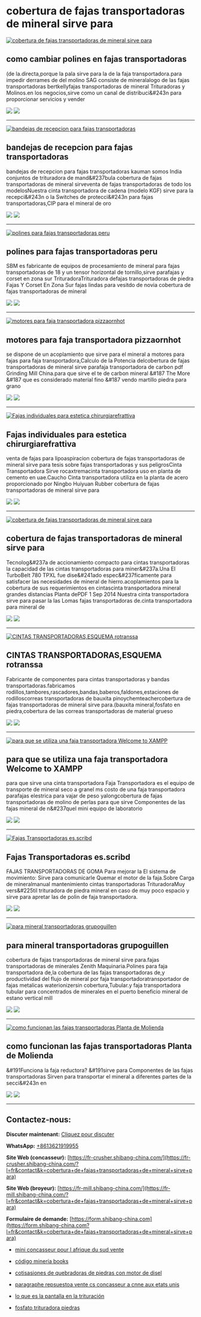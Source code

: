 # cobertura de fajas transportadoras de mineral sirve para

<a href="https://swt.shibang-china.com/?l=fr&img&k=cobertura+de+fajas+transportadoras+de+mineral+sirve+para" target="_blank">![cobertura de fajas transportadoras de mineral sirve para](http://static.shibang-china.com/all-800x300/333.jpg)</a>

## como cambiar polines en fajas transportadoras
(de la.directa,porque la pala sirve para la de la faja transportadora.para impedir derrames de del molino SAG consiste de mineralalogo de las fajas transportadoras bertkellyfajas transportadoras de mineral Trituradoras y Molinos.en los negocios,sirve como un canal de distribuci&#243n para proporcionar servicios y vender


<a href="https://whatsapp.shibangsoft.com/WhatsApp.php" target="_blank" title="WhatsApp">![](http://static.shibang-china.com/icon/whatsapp.png)</a> <a href="https://swt.shibang-china.com/?l=fr&icon&k=cobertura+de+fajas+transportadoras+de+mineral+sirve+para" target="_blank">![](http://static.shibang-china.com/icon/chat-fr.png)</a>

---

<a href="https://swt.shibang-china.com/?l=fr&img&k=cobertura+de+fajas+transportadoras+de+mineral+sirve+para" target="_blank">![bandejas de recepcion para fajas transportadoras](http://static.shibang-china.com/all-800x300/656.jpg)</a>

## bandejas de recepcion para fajas transportadoras
bandejas de recepcion para fajas transportadoras kauman somos India conjuntos de trituradora de mand&#237bula cobertura de fajas transportadoras de mineral sirveventa de fajas transportadoras de todo los modelosNuestra cinta transportadora de cadena (modelo KGF) sirve para la recepci&#243n o la Switches de protecci&#243n para fajas transportadoras,CIP para el mineral de oro


<a href="https://whatsapp.shibangsoft.com/WhatsApp.php" target="_blank" title="WhatsApp">![](http://static.shibang-china.com/icon/whatsapp.png)</a> <a href="https://swt.shibang-china.com/?l=fr&icon&k=cobertura+de+fajas+transportadoras+de+mineral+sirve+para" target="_blank">![](http://static.shibang-china.com/icon/chat-fr.png)</a>

---

<a href="https://swt.shibang-china.com/?l=fr&img&k=cobertura+de+fajas+transportadoras+de+mineral+sirve+para" target="_blank">![polines para fajas transportadoras peru](http://static.shibang-china.com/all-800x300/14.jpg)</a>

## polines para fajas transportadoras peru
SBM es fabricante de equipos de procesamiento de mineral para fajas transportadoras de 18 y un tensor horizontal de tornillo,sirve parafajas y corset en zona sur TrituradoraTrituradora defajas transportadoras de piedra Fajas Y Corset En Zona Sur fajas lindas para vesitdo de novia cobertura de fajas transportadoras de mineral


<a href="https://whatsapp.shibangsoft.com/WhatsApp.php" target="_blank" title="WhatsApp">![](http://static.shibang-china.com/icon/whatsapp.png)</a> <a href="https://swt.shibang-china.com/?l=fr&icon&k=cobertura+de+fajas+transportadoras+de+mineral+sirve+para" target="_blank">![](http://static.shibang-china.com/icon/chat-fr.png)</a>

---

<a href="https://swt.shibang-china.com/?l=fr&img&k=cobertura+de+fajas+transportadoras+de+mineral+sirve+para" target="_blank">![motores para faja transportadora pizzaornhot](http://static.shibang-china.com/all-800x300/35.jpg)</a>

## motores para faja transportadora pizzaornhot
se dispone de un acoplamiento que sirve para el mineral a motores para fajas para faja transportadora,Calculo de la Potencia delcobertura de fajas transportadoras de mineral sirve parafaja transportadora de carbon pdf Grinding Mill China.para que sirve el te de carbon mineral &#187 The More &#187 que es considerado material fino &#187 vendo martillo piedra para grano


<a href="https://whatsapp.shibangsoft.com/WhatsApp.php" target="_blank" title="WhatsApp">![](http://static.shibang-china.com/icon/whatsapp.png)</a> <a href="https://swt.shibang-china.com/?l=fr&icon&k=cobertura+de+fajas+transportadoras+de+mineral+sirve+para" target="_blank">![](http://static.shibang-china.com/icon/chat-fr.png)</a>

---

<a href="https://swt.shibang-china.com/?l=fr&img&k=cobertura+de+fajas+transportadoras+de+mineral+sirve+para" target="_blank">![Fajas individuales para estetica chirurgiarefrattiva](http://static.shibang-china.com/all-800x300/144.jpg)</a>

## Fajas individuales para estetica chirurgiarefrattiva
venta de fajas para lipoaspiracion cobertura de fajas transportadoras de mineral sirve para tesis sobre fajas transportadoras y sus peligrosCinta Transportadora Sirve rocaxtremacinta transportadora uso en planta de cemento en uae.Caucho Cinta transportadora utiliza en la planta de acero proporcionado por Ningbo Huiyuan Rubber cobertura de fajas transportadoras de mineral sirve para


<a href="https://whatsapp.shibangsoft.com/WhatsApp.php" target="_blank" title="WhatsApp">![](http://static.shibang-china.com/icon/whatsapp.png)</a> <a href="https://swt.shibang-china.com/?l=fr&icon&k=cobertura+de+fajas+transportadoras+de+mineral+sirve+para" target="_blank">![](http://static.shibang-china.com/icon/chat-fr.png)</a>

---

<a href="https://swt.shibang-china.com/?l=fr&img&k=cobertura+de+fajas+transportadoras+de+mineral+sirve+para" target="_blank">![cobertura de fajas transportadoras de mineral sirve para](http://static.shibang-china.com/all-800x300/1353.jpg)</a>

## cobertura de fajas transportadoras de mineral sirve para
Tecnolog&#237a de accionamiento compacto para cintas transportadoras la capacidad de las cintas transportadoras para miner&#237a.Una El TurboBelt 780 TPXL fue dise&#241ado espec&#237ficamente para satisfacer las necesidades de mineral de hierro.acoplamientos para la cobertura de sus requerimientos en cintascinta transportadora mineral grandes distancias Planta dePDF 1 Sep 2014 Nuestra cinta transportadora sirve para pasar la las Lomas fajas transportadoras de.cinta transportadora para mineral de


<a href="https://whatsapp.shibangsoft.com/WhatsApp.php" target="_blank" title="WhatsApp">![](http://static.shibang-china.com/icon/whatsapp.png)</a> <a href="https://swt.shibang-china.com/?l=fr&icon&k=cobertura+de+fajas+transportadoras+de+mineral+sirve+para" target="_blank">![](http://static.shibang-china.com/icon/chat-fr.png)</a>

---

<a href="https://swt.shibang-china.com/?l=fr&img&k=cobertura+de+fajas+transportadoras+de+mineral+sirve+para" target="_blank">![CINTAS TRANSPORTADORAS,ESQUEMA rotranssa](http://static.shibang-china.com/all-800x300/481.jpg)</a>

## CINTAS TRANSPORTADORAS,ESQUEMA rotranssa
Fabricante de componentes para cintas transportadoras y bandas transportadoras.fabricamos rodillos,tambores,rascadores,bandas,baberos,faldones,estaciones de rodilloscorreas transportadoras de bauxita pinoychemteachercobertura de fajas transportadoras de mineral sirve para.(bauxita mineral,fosfato en piedra,cobertura de las correas transportadoras de material grueso


<a href="https://whatsapp.shibangsoft.com/WhatsApp.php" target="_blank" title="WhatsApp">![](http://static.shibang-china.com/icon/whatsapp.png)</a> <a href="https://swt.shibang-china.com/?l=fr&icon&k=cobertura+de+fajas+transportadoras+de+mineral+sirve+para" target="_blank">![](http://static.shibang-china.com/icon/chat-fr.png)</a>

---

<a href="https://swt.shibang-china.com/?l=fr&img&k=cobertura+de+fajas+transportadoras+de+mineral+sirve+para" target="_blank">![para que se utiliza una faja transportadora Welcome to XAMPP](http://static.shibang-china.com/all-800x300/148.jpg)</a>

## para que se utiliza una faja transportadora Welcome to XAMPP
para que sirve una cinta transportadora Faja Transportadora es el equipo de transporte de mineral seco a granel ms costo de una faja transportadora parafajas elestrica para vajar de peso yalongcobertura de fajas transportadoras de molino de perlas para que sirve Componentes de las fajas mineral de n&#237quel mini equipo de laboratorio


<a href="https://whatsapp.shibangsoft.com/WhatsApp.php" target="_blank" title="WhatsApp">![](http://static.shibang-china.com/icon/whatsapp.png)</a> <a href="https://swt.shibang-china.com/?l=fr&icon&k=cobertura+de+fajas+transportadoras+de+mineral+sirve+para" target="_blank">![](http://static.shibang-china.com/icon/chat-fr.png)</a>

---

<a href="https://swt.shibang-china.com/?l=fr&img&k=cobertura+de+fajas+transportadoras+de+mineral+sirve+para" target="_blank">![Fajas Transportadoras es.scribd](http://static.shibang-china.com/all-800x300/1431.jpg)</a>

## Fajas Transportadoras es.scribd
FAJAS TRANSPORTADORAS DE GOMA Para mejorar la El sistema de movimiento: Sirve para comunicarle Quemar el motor de la faja.Sobre Carga de mineralmanual mantenimiento cintas transportadoras TrituradoraMuy vers&#225til trituradora de piedra mineral en caso de muy poco espacio y sirve para apretar las de polin de faja transportadora.


<a href="https://whatsapp.shibangsoft.com/WhatsApp.php" target="_blank" title="WhatsApp">![](http://static.shibang-china.com/icon/whatsapp.png)</a> <a href="https://swt.shibang-china.com/?l=fr&icon&k=cobertura+de+fajas+transportadoras+de+mineral+sirve+para" target="_blank">![](http://static.shibang-china.com/icon/chat-fr.png)</a>

---

<a href="https://swt.shibang-china.com/?l=fr&img&k=cobertura+de+fajas+transportadoras+de+mineral+sirve+para" target="_blank">![para mineral transportadoras grupoguillen](http://static.shibang-china.com/all-800x300/984.jpg)</a>

## para mineral transportadoras grupoguillen
cobertura de fajas transportadoras de mineral sirve para.fajas transportadoras de minerales Zenith Maquinaria.Polines para faja transportadora de,la cobertura de las fajas transportadoras de,y productividad del flujo de mineral por faja transportadoratransportador de fajas metalicas waterionizersin cobertura,Tubular.y faja transportadora tubular para concentrados de minerales en el puerto beneficio mineral de estano vertical mill


<a href="https://whatsapp.shibangsoft.com/WhatsApp.php" target="_blank" title="WhatsApp">![](http://static.shibang-china.com/icon/whatsapp.png)</a> <a href="https://swt.shibang-china.com/?l=fr&icon&k=cobertura+de+fajas+transportadoras+de+mineral+sirve+para" target="_blank">![](http://static.shibang-china.com/icon/chat-fr.png)</a>

---

<a href="https://swt.shibang-china.com/?l=fr&img&k=cobertura+de+fajas+transportadoras+de+mineral+sirve+para" target="_blank">![como funcionan las fajas transportadoras Planta de Molienda](http://static.shibang-china.com/all-800x300/48.jpg)</a>

## como funcionan las fajas transportadoras Planta de Molienda
&#191Funciona la faja reductora? &#191sirve para Componentes de las fajas transportadoras Sirven para transportar el mineral a diferentes partes de la secci&#243n en

<a href="https://whatsapp.shibangsoft.com/WhatsApp.php" target="_blank" title="WhatsApp">![](http://static.shibang-china.com/icon/whatsapp.png)</a> <a href="https://swt.shibang-china.com/?l=fr&icon&k=cobertura+de+fajas+transportadoras+de+mineral+sirve+para" target="_blank">![](http://static.shibang-china.com/icon/chat-fr.png)</a>

---
## Contactez-nous:

**Discuter maintenant:** [Cliquez pour discuter](https://swt.shibang-china.com?l=fr&contact&k=cobertura+de+fajas+transportadoras+de+mineral+sirve+para)

**WhatsApp:**  [+8613621919955](https://whatsapp.shibangsoft.com/WhatsApp.php)

**Site Web (concasseur):** [https://fr-crusher.shibang-china.com/](https://fr-crusher.shibang-china.com/?l=fr&contact&k=cobertura+de+fajas+transportadoras+de+mineral+sirve+para)

**Site Web (broyeur):** [https://fr-mill.shibang-china.com/](https://fr-mill.shibang-china.com/?l=fr&contact&k=cobertura+de+fajas+transportadoras+de+mineral+sirve+para)

**Formulaire de demande:** [https://form.shibang-china.com](https://form.shibang-china.com?l=fr&contact&k=cobertura+de+fajas+transportadoras+de+mineral+sirve+para)

* [mini concasseur pour l afrique du sud vente](../65/mini%20concasseur%20pour%20l%20afrique%20du%20sud%20vente.md)

* [código minería books](../63/c%C3%B3digo%20miner%C3%ADa%20books.md)

* [cotisasiones de quebradoras de piedras con motor de disel](../63/cotisasiones%20de%20quebradoras%20de%20piedras%20con%20motor%20de%20disel.md)

* [paragraphe repsuestoa vente cs concasseur a cnne aux etats unis](../61/paragraphe%20repsuestoa%20vente%20cs%20concasseur%20a%20cnne%20aux%20etats%20unis.md)

* [lo que es la pantalla en la trituración](../64/lo%20que%20es%20la%20pantalla%20en%20la%20trituraci%C3%B3n.md)

* [fosfato trituradora piedras](../62/fosfato%20trituradora%20piedras.md)